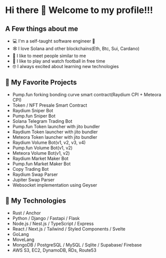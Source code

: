 # Hi there 👋 Welcome to my profile!!!

## A Few things about me

- 💻 I'm a self-taught software engineer 📍
- 🕸️ I love Solana and other blockchains(Eth, Btc, Sui, Cardano)
- 🤝 I like to meet people similar to me 
- 🏏 I like to play and watch football in free time
- 🤓 I always excited about learning new technologies 

## 📰 My Favorite Projects

- Pump.fun forking bonding curve smart contract(Raydium CPI + Meteora CPI)
- Token / NFT Presale Smart Contract
- Raydium Sniper Bot
- Pump.fun Sniper Bot
- Solana Telegram Trading Bot
- Pump.fun Token launcher with jito bundler
- Raydium Token launcher with jito bundler
- Meteora Token launcher with jito bundler
- Raydium Volume Bot(v1, v2, v3, v4)
- Pump.fun Volume Bot(v1, v2)
- Meteora Volume Bot(v1, v2)
- Raydium Market Maker Bot
- Pump.fun Market Maker Bot
- Copy Trading Bot
- Raydium Swap Parser
- Jupiter Swap Parser
- Websocket implementation using Geyser

## 📰 My Technologies

- Rust / Anchor
- Python / Django / Fastapi / Flask
- Node.js / Nest.js / TypeScript / Express
- React / Next.js / Tailwind / Styled Components / Svelte
- GoLang
- MoveLang
- MongoDB / PostgreSQL / MySQL / Sqlite / Supabase/ Firebase
- AWS S3, EC2, DynamoDB, RDs, Route53

